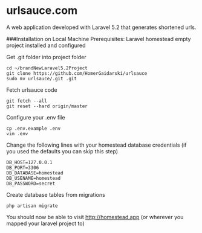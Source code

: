 # urlsauce.com
A web application developed with Laravel 5.2 that generates shortened urls.

###Installation on Local Machine
Prerequisites: Laravel homestead empty project installed and configured

Get .git folder into project folder
```
cd ~/brandNewLaravel5.2Project
git clone https://github.com/HomerGaidarski/urlsauce
sudo mv urlsauce/.git .git
```

Fetch urlsauce code
```
git fetch --all
git reset --hard origin/master
```

Configure your .env file
```
cp .env.example .env
vim .env
```

Change the following lines with your homestead database credentials (if you used the defaults you can skip this step)
```
DB_HOST=127.0.0.1
DB_PORT=3306
DB_DATABASE=homestead
DB_USENAME=homestead
DB_PASSWORD=secret
```

Create database tables from migrations

`php artisan migrate`

You should now be able to visit http://homestead.app (or wherever you mapped your laravel project to)
